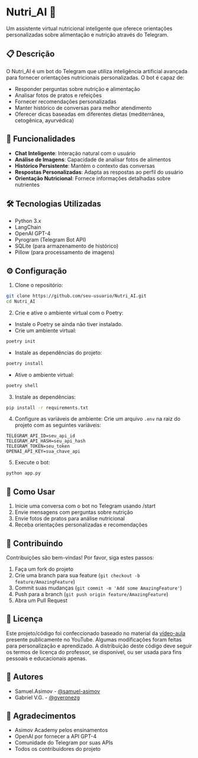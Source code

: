 # Nutri_AI 🤖

Um assistente virtual nutricional inteligente que oferece orientações personalizadas sobre alimentação e nutrição através do Telegram.

## 📋 Descrição

O Nutri_AI é um bot do Telegram que utiliza inteligência artificial avançada para fornecer orientações nutricionais personalizadas. O bot é capaz de:

- Responder perguntas sobre nutrição e alimentação
- Analisar fotos de pratos e refeições
- Fornecer recomendações personalizadas
- Manter histórico de conversas para melhor atendimento
- Oferecer dicas baseadas em diferentes dietas (mediterrânea, cetogênica, ayurvédica)

## 🚀 Funcionalidades

- **Chat Inteligente**: Interação natural com o usuário
- **Análise de Imagens**: Capacidade de analisar fotos de alimentos
- **Histórico Persistente**: Mantém o contexto das conversas
- **Respostas Personalizadas**: Adapta as respostas ao perfil do usuário
- **Orientação Nutricional**: Fornece informações detalhadas sobre nutrientes

## 🛠️ Tecnologias Utilizadas

- Python 3.x
- LangChain
- OpenAI GPT-4
- Pyrogram (Telegram Bot API)
- SQLite (para armazenamento de histórico)
- Pillow (para processamento de imagens)

## ⚙️ Configuração

1. Clone o repositório:
```bash
git clone https://github.com/seu-usuario/Nutri_AI.git
cd Nutri_AI
```

2. Crie e ative o ambiente virtual com o Poetry:
- Instale o Poetry se ainda não tiver instalado.
- Crie um ambiente virtual:
```bash
poetry init
```
- Instale as dependências do projeto:
```bash
poetry install
```
- Ative o ambiente virtual:
```bash
poetry shell
```

3. Instale as dependências:
```bash
pip install -r requirements.txt
```

4. Configure as variáveis de ambiente:
Crie um arquivo `.env` na raiz do projeto com as seguintes variáveis:
```
TELEGRAM_API_ID=seu_api_id
TELEGRAM_API_HASH=seu_api_hash
TELEGRAM_TOKEN=seu_token
OPENAI_API_KEY=sua_chave_api
```

5. Execute o bot:
```bash
python app.py
```

## 📱 Como Usar

1. Inicie uma conversa com o bot no Telegram usando /start
2. Envie mensagens com perguntas sobre nutrição
3. Envie fotos de pratos para análise nutricional
4. Receba orientações personalizadas e recomendações

## 🤝 Contribuindo

Contribuições são bem-vindas! Por favor, siga estes passos:

1. Faça um fork do projeto
2. Crie uma branch para sua feature (`git checkout -b feature/AmazingFeature`)
3. Commit suas mudanças (`git commit -m 'Add some AmazingFeature'`)
4. Push para a branch (`git push origin feature/AmazingFeature`)
5. Abra um Pull Request

## 📄 Licença

Este projeto/código foi confeccionado baseado no material da [vídeo-aula](https://www.youtube.com/watch?v=W2Hk_KG2vPc) presente publicamente no YouTube. Algumas modificações foram feitas para personalização e aprendizado.
A distribuição deste código deve seguir os termos de licença do professor, se disponível, ou ser usada para fins pessoais e educacionais apenas.

## 👥 Autores

- Samuel.Asimov - [@samuel-asimov](https://github.com/samuel-asimov)
- Gabriel V.G. - [@gveronezg](https://github.com/gveronezg)

## 🙏 Agradecimentos

- Asimov Academy pelos ensinamentos
- OpenAI por fornecer a API GPT-4
- Comunidade do Telegram por suas APIs
- Todos os contribuidores do projeto